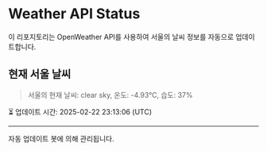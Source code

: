 
# Weather API Status

이 리포지토리는 OpenWeather API를 사용하여 서울의 날씨 정보를 자동으로 업데이트합니다.

## 현재 서울 날씨
> 서울의 현재 날씨: clear sky, 온도: -4.93°C, 습도: 37%

⏳ 업데이트 시간: 2025-02-22 23:13:06 (UTC)

---
자동 업데이트 봇에 의해 관리됩니다.
